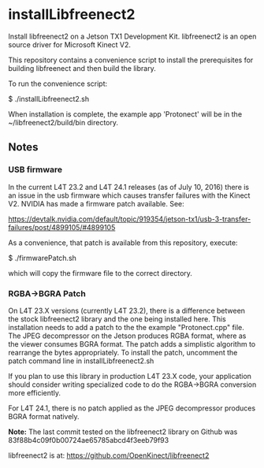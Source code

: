 # installLibfreenect2
Install libfreenect2 on a Jetson TX1 Development Kit. libfreenect2 is an open source driver for Microsoft Kinect V2.

This repository contains a convenience script to install the prerequisites for building libfreenect and then build the library.

To run the convenience script:

$ ./installLibfreenect2.sh

When installation is complete, the example app 'Protonect' will be in the ~/libfreenect2/build/bin directory.

<h2>Notes</h2>

<h3>USB firmware</h3>
In the current L4T 23.2 and L4T 24.1 releases (as of July 10, 2016) there is an issue in the usb firmware which causes transfer failures with the Kinect V2. NVIDIA has made a firmware patch available. See: 

https://devtalk.nvidia.com/default/topic/919354/jetson-tx1/usb-3-transfer-failures/post/4899105/#4899105

As a convenience, that patch is available from this repository, execute:

$ ./firmwarePatch.sh

which will copy the firmware file to the correct directory.

<h3>RGBA→BGRA Patch</h3>
On L4T 23.X versions (currently L4T 23.2), there is a difference between the stock libfreenect2 library and the one being installed here. This installation needs to add a patch to the the example "Protonect.cpp" file. The JPEG decompressor on the Jetson produces RGBA format, where as the viewer consumes BGRA format. The patch adds a simplistic algorithm to rearrange the bytes appropriately. To install the patch, uncomment the patch command line in installLibfreenect2.sh

If you plan to use this library in production L4T 23.X code, your application should consider writing specialized code to do the RGBA→BGRA conversion more efficiently.

For L4T 24.1, there is no patch applied as the JPEG decompressor produces BGRA format natively.

<b>Note:</b> The last commit tested on the libfreenect2 library on Github was 83f88b4c09f0b00724ae65785abcd4f3eeb79f93

libfreenect2 is at: https://github.com/OpenKinect/libfreenect2


